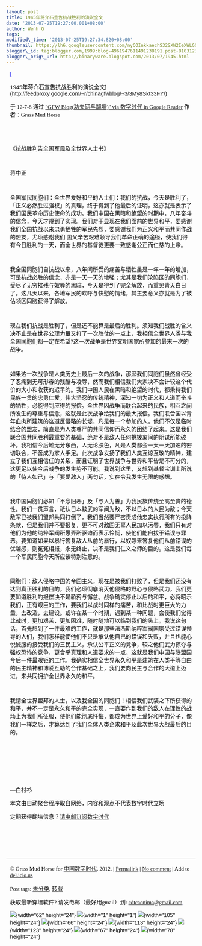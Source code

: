 ```yaml
--- 
layout: post 
title: 1945年蒋介石宣告抗战胜利的演说全文 
date: '2013-07-25T19:27:00.001+08:00' 
author: Wenh Q
tags:
modified\_time: '2013-07-25T19:27:34.820+08:00' 
thumbnail: https://lh6.googleusercontent.com/nyCOInkkaechS32SXW2IeXWLGQOkQ08sy5PQg-4iPQIkYaOEBFcTjU3swjHGovRFTwrMRB0eOT8POF7nOoFNlXtj56l-D9dpgwWkIYtTcjgXkAqzu0o=s72-c
blogger\_id: tag:blogger.com,1999:blog-4961947611491238191.post-8103123341814355299
blogger\_orig\_url: http://binaryware.blogspot.com/2013/07/1945.html
---
```

<div
style="color: black; direction: ltr; font-family: &quot;Arial&quot;; font-size: 11pt; margin-bottom: 0; margin-left: 7.5pt; margin-right: 7.5pt; margin-top: 0; padding: 0;">

<span
style="color: #0000ee; font-family: &quot;Verdana&quot;; text-decoration: underline;">[

1945年蒋介石宣告抗战胜利的演说全文](http://feedproxy.google.com/~r/chinagfwblog/~3/3My8Skt33FY/)</span>

</div>

<div
style="color: black; direction: ltr; font-family: &quot;Arial&quot;; font-size: 11pt; margin-bottom: 0; margin-left: 7.5pt; margin-right: 7.5pt; margin-top: 0; padding-bottom: 8pt; padding-left: 0; padding-right: 0; padding-top: 0;">

<span style="font-family: &quot;Verdana&quot;;">于 12-7-8 通过
</span><span
style="color: #0000ee; font-family: &quot;Verdana&quot;; text-decoration: underline;">["GFW
Blog(功夫网与翻墙)" via 数字时代 in Google
Reader](http://feeds2.feedburner.com/chinagfwblog)</span><span
style="font-family: &quot;Verdana&quot;;"> 作者：Grass Mud Horse</span>

</div>

<div
style="color: black; direction: ltr; font-family: &quot;Arial&quot;; font-size: 11pt; height: 11pt; margin-bottom: 0; margin-left: 7.5pt; margin-right: 7.5pt; margin-top: 0; padding: 0;">

<span style="font-family: &quot;Verdana&quot;;"></span>

</div>

<div
style="color: black; direction: ltr; font-family: &quot;Arial&quot;; font-size: 11pt; margin-bottom: 0; margin-left: 7.5pt; margin-right: 7.5pt; margin-top: 0; padding: 0;">

<span
style="font-family: &quot;Verdana&quot;;">《抗战胜利告全国军民及全世界人士书》</span>

</div>

<div
style="color: black; direction: ltr; font-family: &quot;Arial&quot;; font-size: 11pt; height: 11pt; margin-bottom: 0; margin-left: 7.5pt; margin-right: 7.5pt; margin-top: 0; padding: 0;">

<span style="font-family: &quot;Verdana&quot;;"></span>

</div>

<div
style="color: black; direction: ltr; font-family: &quot;Arial&quot;; font-size: 11pt; margin-bottom: 0; margin-left: 7.5pt; margin-right: 7.5pt; margin-top: 0; padding: 0;">

<span style="font-family: &quot;Verdana&quot;;">蒋中正</span>

</div>

<div
style="color: black; direction: ltr; font-family: &quot;Arial&quot;; font-size: 11pt; height: 11pt; margin-bottom: 0; margin-left: 7.5pt; margin-right: 7.5pt; margin-top: 0; padding: 0;">

<span style="font-family: &quot;Verdana&quot;;"></span>

</div>

<div
style="color: black; direction: ltr; font-family: &quot;Arial&quot;; font-size: 11pt; margin-bottom: 0; margin-left: 7.5pt; margin-right: 7.5pt; margin-top: 0; padding: 0;">

<span
style="font-family: &quot;Verdana&quot;;">全国军民同胞们：全世界爱好和平的人士们：我们的抗战，今天是胜利了，「正义必然胜过强权」的真理，终于得到了他最后的证明，这亦就是表示了我们国民革命历史使命的成功。我们中国在黑暗和绝望的时期中，八年奋斗的信念，今天才得到了实现。我们对于显现在我们面前的世界和平，要感谢我们全国抗战以来忠勇牺牲的军民先烈，要感谢我们为正义和平而共同作战的盟友，尤须感谢我们
国父辛苦艰难领导我们革命正确的途径，使我们得有今日胜利的一天，而全世界的基督徒更要一致感谢公正而仁慈的上帝。</span>

</div>

<div
style="color: black; direction: ltr; font-family: &quot;Arial&quot;; font-size: 11pt; height: 11pt; margin-bottom: 0; margin-left: 7.5pt; margin-right: 7.5pt; margin-top: 0; padding: 0;">

<span style="font-family: &quot;Verdana&quot;;"></span>

</div>

<div
style="color: black; direction: ltr; font-family: &quot;Arial&quot;; font-size: 11pt; margin-bottom: 0; margin-left: 7.5pt; margin-right: 7.5pt; margin-top: 0; padding: 0;">

<span
style="font-family: &quot;Verdana&quot;;">我全国同胞们自抗战以来，八年间所受的痛苦与牺牲虽是一年一年的增加，可是抗战必胜的信念，亦是一天一天的增强；尤其是我们沦陷区的同胞们，受尽了无穷摧残与奴辱的黑暗，今天是得到了完全解放，而重见青天白日了。这几天以来，各地军民的欢呼与快慰的情绪，其主要意义亦就是为了被佔领区同胞获得了解放。</span>

</div>

<div
style="color: black; direction: ltr; font-family: &quot;Arial&quot;; font-size: 11pt; height: 11pt; margin-bottom: 0; margin-left: 7.5pt; margin-right: 7.5pt; margin-top: 0; padding: 0;">

<span style="font-family: &quot;Verdana&quot;;"></span>

</div>

<div
style="color: black; direction: ltr; font-family: &quot;Arial&quot;; font-size: 11pt; margin-bottom: 0; margin-left: 7.5pt; margin-right: 7.5pt; margin-top: 0; padding: 0;">

<span
style="font-family: &quot;Verdana&quot;;">现在我们抗战是胜利了，但是还不能算是最后的胜利。须知我们战胜的含义决不止是在世界公理力量又打了一次胜仗的一点上，我相信全世界人类与我全国同胞们都一定在希望?这一次战争是世界文明国家所参加的最末一次的战争。</span>

</div>

<div
style="color: black; direction: ltr; font-family: &quot;Arial&quot;; font-size: 11pt; height: 11pt; margin-bottom: 0; margin-left: 7.5pt; margin-right: 7.5pt; margin-top: 0; padding: 0;">

<span style="font-family: &quot;Verdana&quot;;"></span>

</div>

<div
style="color: black; direction: ltr; font-family: &quot;Arial&quot;; font-size: 11pt; margin-bottom: 0; margin-left: 7.5pt; margin-right: 7.5pt; margin-top: 0; padding: 0;">

<span
style="font-family: &quot;Verdana&quot;;">如果这一次战争是人类历史上最后一次的战争，那麽我们同胞们虽然曾经受了忍痛到无可形容的残酷与凌辱，然而我们相信我们大家决不会计较这个代价的大小和收获的迟早的。我们中国人民在黑暗和绝望的时代，都秉持我们民族一贯的忠勇仁爱，伟大坚忍的传统精神，深知一切为正义和人道而奋斗的牺牲，必能得到应得的报偿。全世界因战争而联合起来的民族，相互之间所发生的尊重与信念，这就是此次战争给我们的最大报偿。我们联合国以青年血肉所建筑的这道反侵略的长堤，凡是每一个参加的人，他们不仅是临时结合的盟友，简直是为人类尊严的共同信仰而永久的团结了起来。这是我们联合国共同胜利最重要的基础，绝对不是敌人任何挑拨离间的阴谋所能破坏。我相信今后地无分东西，人无论肤色，凡是人类都会一天一天加速的密切联合，不啻成为家人手足。此次战争发扬了我们人类互谅互敬的精神，建立了我们互相信任的关系，而且证明了世界战争与世界和平皆是不可分的，这更足以使今后战争的发生势不可能。我说到这里，又想到基督宝训上所说的「待人如己」与「要爱敌人」两句话，实在令我发生无限的感想。</span>

</div>

<div
style="color: black; direction: ltr; font-family: &quot;Arial&quot;; font-size: 11pt; height: 11pt; margin-bottom: 0; margin-left: 7.5pt; margin-right: 7.5pt; margin-top: 0; padding: 0;">

<span style="font-family: &quot;Verdana&quot;;"></span>

</div>

<div
style="color: black; direction: ltr; font-family: &quot;Arial&quot;; font-size: 11pt; margin-bottom: 0; margin-left: 7.5pt; margin-right: 7.5pt; margin-top: 0; padding: 0;">

<span
style="font-family: &quot;Verdana&quot;;">我中国同胞们必知「不念旧恶」及「与人为善」为我民族传统至高至贵的德性。我们一贯声言，祇认日本黩武的军阀为敌，不以日本的人民为敌；今天敌军已被我们盟邦共同打倒了，我们当然要严密责成他忠实执行所有的投降条款，但是我们并不要报复，更不可对敌国无辜人民加以污辱，我们只有对他们为他的纳粹军阀所愚弄所驱迫而表示怜悯，使他们能自拔于错误与罪恶。要知道如果以暴行答复敌人从前的暴行，以奴辱来答复他们从前错误的优越感，则冤冤相报，永无终止，决不是我们仁义之师的目的。这是我们每一个军民同胞今天所应该特别注意的。</span>

</div>

<div
style="color: black; direction: ltr; font-family: &quot;Arial&quot;; font-size: 11pt; height: 11pt; margin-bottom: 0; margin-left: 7.5pt; margin-right: 7.5pt; margin-top: 0; padding: 0;">

<span style="font-family: &quot;Verdana&quot;;"></span>

</div>

<div
style="color: black; direction: ltr; font-family: &quot;Arial&quot;; font-size: 11pt; margin-bottom: 0; margin-left: 7.5pt; margin-right: 7.5pt; margin-top: 0; padding: 0;">

<span
style="font-family: &quot;Verdana&quot;;">同胞们：敌人侵略中国的帝国主义，现在是被我们打败了，但是我们还没有达到真正胜利的目的，我们必须彻底消灭他侵略的野心与侵略武力，我们更要知道胜利的报偿决不是骄矜与懈怠。战争确实停止以后的和平，必将昭示我们，正有艰巨的工作，要我们以战时同样的痛苦，和比战时更巨大的力量，去改造，去建设。或许在某一个时期，遇到某一种问题，会使我们觉得比战时，更加艰苦，更加困难，随时随地可以临到我们的头上。我说这句话，首先想到了一件最难的工作，就是那些法西斯纳粹军阀国家受过错误领导的人们，我们怎样能使他们不只是承认他自己的错误和失败，并且也能心悦诚服的接受我们的三民主义，承认公平正义的竞争，较之他们武力掠夺与强权恐怖的竞争，更合乎真理和人道要求的一点，这就是我们中国与联盟国今后一件最艰钜的工作。我确实相信全世界永久和平是建筑在人类平等自由的民主精神和博爱互助的合作基础之上，我们要向民主与合作的大道上迈进，来共同拥护全世界永久的和平。</span>

</div>

<div
style="color: black; direction: ltr; font-family: &quot;Arial&quot;; font-size: 11pt; height: 11pt; margin-bottom: 0; margin-left: 7.5pt; margin-right: 7.5pt; margin-top: 0; padding: 0;">

<span style="font-family: &quot;Verdana&quot;;"></span>

</div>

<div
style="color: black; direction: ltr; font-family: &quot;Arial&quot;; font-size: 11pt; margin-bottom: 0; margin-left: 7.5pt; margin-right: 7.5pt; margin-top: 0; padding: 0;">

<span
style="font-family: &quot;Verdana&quot;;">我请全世界盟邦的人士，以及我全国的同胞们！相信我们武装之下所获得的和平，并不一定是永久和平的完全实现，一直要作到我们的敌人在理性的战场上为我们所征服，使他们能彻底忏悔，都成为世界上爱好和平的分子，像我们一样之后，才算达到了我们全体人类企求和平及此次世界大战最后的目的。</span>

</div>

<div
style="color: black; direction: ltr; font-family: &quot;Arial&quot;; font-size: 11pt; height: 11pt; margin-bottom: 0; margin-left: 7.5pt; margin-right: 7.5pt; margin-top: 0; padding: 0;">

<span style="font-family: &quot;Verdana&quot;;"></span>

</div>

<div
style="color: black; direction: ltr; font-family: &quot;Arial&quot;; font-size: 11pt; height: 11pt; margin-bottom: 0; margin-left: 7.5pt; margin-right: 7.5pt; margin-top: 0; padding: 0;">

<span style="font-family: &quot;Verdana&quot;;"></span>

</div>

<div
style="color: black; direction: ltr; font-family: &quot;Arial&quot;; font-size: 11pt; height: 11pt; margin-bottom: 0; margin-left: 7.5pt; margin-right: 7.5pt; margin-top: 0; padding: 0;">

<span style="font-family: &quot;Verdana&quot;;"></span>

</div>

<div
style="color: black; direction: ltr; font-family: &quot;Arial&quot;; font-size: 11pt; height: 11pt; margin-bottom: 0; margin-left: 7.5pt; margin-right: 7.5pt; margin-top: 0; padding: 0;">

<span style="font-family: &quot;Verdana&quot;;"></span>

</div>

<div
style="color: black; direction: ltr; font-family: &quot;Arial&quot;; font-size: 11pt; margin-bottom: 0; margin-left: 7.5pt; margin-right: 7.5pt; margin-top: 0; padding: 0;">

<span style="font-family: &quot;Verdana&quot;;">—白衬衫</span>

</div>

<div
style="color: black; direction: ltr; font-family: &quot;Arial&quot;; font-size: 11pt; margin-bottom: 0; margin-left: 7.5pt; margin-right: 7.5pt; margin-top: 0; padding: 0;">

<span
style="font-family: &quot;Verdana&quot;;">本文由自动聚合程序取自网络，内容和观点不代表数字时代立场</span>

</div>

<div
style="color: black; direction: ltr; font-family: &quot;Arial&quot;; font-size: 11pt; margin-bottom: 0; margin-left: 7.5pt; margin-right: 7.5pt; margin-top: 0; padding: 0;">

<span
style="font-family: &quot;Verdana&quot;;">定期获得翻墙信息？</span><span
style="color: #0000ee; font-family: &quot;Verdana&quot;; text-decoration: underline;">[请电邮订阅数字时代](http://eepurl.com/msuvD)</span>

</div>

<div
style="color: black; direction: ltr; font-family: &quot;Arial&quot;; font-size: 11pt; height: 11pt; margin-bottom: 0; margin-left: 7.5pt; margin-right: 7.5pt; margin-top: 0; padding: 0;">

<span
style="color: #0000ee; font-family: &quot;Verdana&quot;; text-decoration: underline;">[](http://eepurl.com/msuvD)</span>

</div>

<div
style="color: black; direction: ltr; font-family: &quot;Arial&quot;; font-size: 11pt; height: 11pt; margin-bottom: 0; margin-left: 7.5pt; margin-right: 7.5pt; margin-top: 0; padding: 0;">

<span
style="color: #0000ee; font-family: &quot;Verdana&quot;; text-decoration: underline;">[](http://eepurl.com/msuvD)</span>

</div>

<div
style="color: black; direction: ltr; font-family: &quot;Arial&quot;; font-size: 11pt; height: 11pt; margin-bottom: 0; margin-left: 7.5pt; margin-right: 7.5pt; margin-top: 0; padding: 0;">

<span
style="color: #0000ee; font-family: &quot;Verdana&quot;; text-decoration: underline;">[](http://eepurl.com/msuvD)</span>

</div>

------------------------------------------------------------------------

<div
style="color: black; direction: ltr; font-family: &quot;Arial&quot;; font-size: 11pt; margin-bottom: 0; margin-left: 7.5pt; margin-right: 7.5pt; margin-top: 0; padding: 0;">

<span style="font-family: &quot;Verdana&quot;;">© Grass Mud Horse for
</span><span
style="color: #0000ee; font-family: &quot;Verdana&quot;; text-decoration: underline;">[中国数字时代](https://mycdtweb.info/chinese)</span><span
style="font-family: &quot;Verdana&quot;;">, 2012. | </span><span
style="color: #0000ee; font-family: &quot;Verdana&quot;; text-decoration: underline;">[Permalink](https://mycdtweb.info/chinese/2012/07/1945%e5%b9%b4%e8%92%8b%e4%bb%8b%e7%9f%b3%e5%ae%a3%e5%91%8a%e6%8a%97%e6%88%98%e8%83%9c%e5%88%a9%e7%9a%84%e6%bc%94%e8%af%b4%e5%85%a8%e6%96%87/)</span><span
style="font-family: &quot;Verdana&quot;;"> | </span><span
style="color: #0000ee; font-family: &quot;Verdana&quot;; text-decoration: underline;">[No
comment](https://mycdtweb.info/chinese/2012/07/1945%e5%b9%b4%e8%92%8b%e4%bb%8b%e7%9f%b3%e5%ae%a3%e5%91%8a%e6%8a%97%e6%88%98%e8%83%9c%e5%88%a9%e7%9a%84%e6%bc%94%e8%af%b4%e5%85%a8%e6%96%87/#comments)</span><span
style="font-family: &quot;Verdana&quot;;"> | Add to </span><span
style="color: #0000ee; font-family: &quot;Verdana&quot;; text-decoration: underline;">[del.icio.us](http://del.icio.us/post?url=https://mycdtweb.info/chinese/2012/07/1945%E5%B9%B4%E8%92%8B%E4%BB%8B%E7%9F%B3%E5%AE%A3%E5%91%8A%E6%8A%97%E6%88%98%E8%83%9C%E5%88%A9%E7%9A%84%E6%BC%94%E8%AF%B4%E5%85%A8%E6%96%87/&title=1945%E5%B9%B4%E8%92%8B%E4%BB%8B%E7%9F%B3%E5%AE%A3%E5%91%8A%E6%8A%97%E6%88%98%E8%83%9C%E5%88%A9%E7%9A%84%E6%BC%94%E8%AF%B4%E5%85%A8%E6%96%87)</span>

</div>

<div
style="color: black; direction: ltr; font-family: &quot;Arial&quot;; font-size: 11pt; margin-bottom: 0; margin-left: 7.5pt; margin-right: 7.5pt; margin-top: 0; padding: 0;">

<span style="font-family: &quot;Verdana&quot;;">Post tags: </span><span
style="color: #0000ee; font-family: &quot;Verdana&quot;; text-decoration: underline;">[未分类](https://mycdtweb.info/chinese/tag/%e6%9c%aa%e5%88%86%e7%b1%bb/?category=10466)</span><span
style="font-family: &quot;Verdana&quot;;">, </span><span
style="color: #0000ee; font-family: &quot;Verdana&quot;; text-decoration: underline;">[转载](https://mycdtweb.info/chinese/tag/%e8%bd%ac%e8%bd%bd/?category=10466)</span>

</div>

<div
style="color: black; direction: ltr; font-family: &quot;Arial&quot;; font-size: 11pt; margin-bottom: 0; margin-left: 7.5pt; margin-right: 7.5pt; margin-top: 0; padding: 0;">

<span style="font-family: &quot;Verdana&quot;;">获取最新穿墙软件?
请发电邮（最好用gmail）到: </span><span
style="color: #0000ee; font-family: &quot;Verdana&quot;; text-decoration: underline;"><cdtcaonima@gmail.com></span>

</div>

<div
style="color: black; direction: ltr; font-family: &quot;Arial&quot;; font-size: 11pt; margin-bottom: 0; margin-left: 7.5pt; margin-right: 7.5pt; margin-top: 0; padding: 0;">

![](https://lh6.googleusercontent.com/nyCOInkkaechS32SXW2IeXWLGQOkQ08sy5PQg-4iPQIkYaOEBFcTjU3swjHGovRFTwrMRB0eOT8POF7nOoFNlXtj56l-D9dpgwWkIYtTcjgXkAqzu0o){width="62"
height="24"}<span
style="font-family: &quot;Verdana&quot;;"> </span>![](https://lh6.googleusercontent.com/URah-T36MMxdxknf41v9UUYZKqmtfShjda-U91tUMxNXQYV1kAeita1HCisaTi1kP8PZRxx8W_urqiMCieM4NNP-oKUT3XQp1ik0ZFuk8TWmOdaks-M){width="1"
height="1"}<span
style="font-family: &quot;Verdana&quot;;"> </span>![](https://lh4.googleusercontent.com/B8nIbxv8kl6uAyWxYiXO4JEAbZvKQmwEhv8B99ugccKBOWHxbRrMKhkylqQhjXZX_xrOrw6SPYRX3Qj8py1AJlJXvI1xmK-EszobZuZKLceXsUVyGIo){width="105"
height="24"}<span
style="font-family: &quot;Verdana&quot;;"> </span>![](https://lh4.googleusercontent.com/tUe5KNZQhnj5cdH4U0J2QDfaj0eUO8PqwI0jn6DaRdg1p5MKcgHAAanlzK2gDnrFpgTlyUC4S1R-u-rww9vMkp9rq0Hv79y35iaQwKNaKduWzO1tWJ8){width="66"
height="24"}<span
style="font-family: &quot;Verdana&quot;;"> </span>![](https://lh4.googleusercontent.com/eZ7B23sGz1FHfujn0y38ie4oNs_NynJYZerPlwORw9OTDCC31P5Y2AVjWod20-sE-Fut-xiuuqwg6A5xmqI3yDWi4qj1CDLvP91dFY3twkFzIIjrvjA){width="113"
height="24"}<span
style="font-family: &quot;Verdana&quot;;"> </span>![](https://lh3.googleusercontent.com/XtId6iGmJ-cM2ygpSpU5TC8-AjiMEe9Gkzyp6vd2pjiWeoapWdZPQlLD3vLa5xKLJRUlHcrJpRahPUpsx4UnvdqtNXgYeK9X3Oe7or_1XAR5BRD9MTI){width="123"
height="24"}<span
style="font-family: &quot;Verdana&quot;;"> </span>![](https://lh5.googleusercontent.com/lolsdILD73FVpRkXIL5l9J7FADwfvuJr4UpyDlO4g1mXh1H2JyMdKqnEHN8LJPkmCBw6ml7AP8r2ishgPltC7c2ufV0MTcYjs_VKW3UHnnl04D0F4_4){width="67"
height="24"}<span
style="font-family: &quot;Verdana&quot;;"> </span>![](https://lh3.googleusercontent.com/b8cqjld7Bg5tAFEGgYXcFI8fKQLRbF7IDrKN_4WTiPQ0v7I5XAZu96cLnuMgEJwboMINpUPZZHqNzaNcJ65IUG7MCXmGts7jgtK3a937mmxtqAo9YjY){width="78"
height="24"}

</div>
